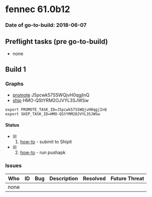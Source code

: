 # fennec 61.0b12

### Date of go-to-build: 2018-06-07

## Preflight tasks (pre go-to-build)
- none

## Build 1  

### Graphs
* [promote](https://tools.taskcluster.net/push-inspector/#/J5pcwk57SSWQjvH0qgjInQ) J5pcwk57SSWQjvH0qgjInQ
* [ship](https://tools.taskcluster.net/push-inspector/#/HMO-QStYRM2OJVYL3SJWSw) HMO-QStYRM2OJVYL3SJWSw
```
export PROMOTE_TASK_ID=J5pcwk57SSWQjvH0qgjInQ
export SHIP_TASK_ID=HMO-QStYRM2OJVYL3SJWSw
```


#### Status
- [x] 1.  [how-to](https://wiki.mozilla.org/Release:Release_Automation_on_Mercurial:Starting_a_Release#Submit_to_Ship_It)  - submit to Shipit
- [x] 2.  [how-to](https://github.com/mozilla-releng/releasewarrior-2.0/blob/master/docs/release-promotion/mobile/howto.md)  - run pushapk

### Issues
| Who                 | ID               | Bug                                                                 | Description                | Resolved                | Future Threat                |
| ------------------- | ---------------- | ------------------------------------------------------------------- | -------------------------- | ----------------------- | ---------------------------- |
| none | | | | | |

